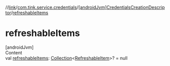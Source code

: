 //[link](../../index.md)/[com.tink.service.credentials](../index.md)/[[androidJvm]CredentialsCreationDescriptor](index.md)/[refreshableItems](refreshable-items.md)



# refreshableItems  
[androidJvm]  
Content  
val [refreshableItems](refreshable-items.md): [Collection](https://kotlinlang.org/api/latest/jvm/stdlib/kotlin.collections/-collection/index.html)<[RefreshableItem](../../com.tink.model.credentials/[android-jvm]-refreshable-item/index.md)>? = null  



